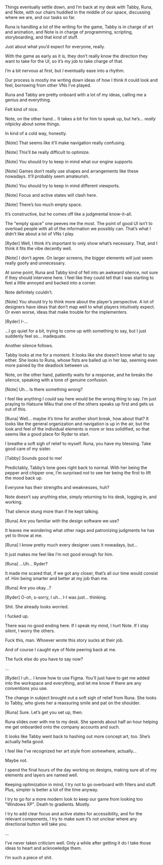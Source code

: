 Things eventually settle down, and I’m back at my desk with Tabby, Runa, and Note, with our chairs huddled in the middle of our space, discussing where we are, and our tasks so far.

Runa is handling a lot of the writing for the game, Tabby is in charge of art and animation, and Note is in charge of programming, scripting, storyboarding, and that kind of stuff.

Just about what you’d expect for everyone, really.

With the game as early as it is, they don’t really know the direction they want to take for the UI, so it’s my job to take charge of that.

I’m a bit nervous at first, but I eventually ease into a rhythm.

Our process is mostly me writing down ideas of how I think it could look and feel, borrowing from other VNs I’ve played.

Runa and Tabby are pretty onboard with a lot of my ideas, calling me a genius and everything.

Felt kind of nice.

Note, on the other hand... It takes a bit for him to speak up, but he’s... _really_ nitpicky about some things.

In kind of a cold way, honestly.

[Note] That seems like it’ll make navigation really confusing.

[Note] This’ll be really difficult to optimize.

[Note] You should try to keep in mind what our engine supports.

[Note] Games don’t really use shapes and arrangements like these nowadays. It’ll probably seem amateurish.

[Note] You should try to keep in mind different viewports.

[Note] Focus and active states will clash here.

[Note] There’s too much empty space.

It’s constructive, but he comes off like a judgmental know-it-all.

The "empty space" one peeves me the most. The point of good UI isn’t to overload people with all of the information we possibly can. That’s what I didn’t like about a lot of VNs I play.

[Ryder] Well, I think it’s important to only show what’s necessary. That, and I think it fits the vibe decently well.

[Note] I don’t agree. On larger screens, the bigger elements will just seem really goofy and unnecessary.

At some point, Runa and Tabby kind of fell into an awkward silence, not sure if they should intervene here. I feel like they could tell that I was starting to feel a little annoyed and backed into a corner.

Note definitely couldn’t.

[Note] You should try to think more about the player’s perspective. A lot of designers have ideas that don’t map well to what players intuitively expect. Or even worse, ideas that make trouble for the implementers.

[Ryder] I-...

...I go quiet for a bit, trying to come up with something to say, but I just suddenly feel so... inadequate.

Another silence follows.

Tabby looks at me for a moment. It looks like she doesn’t know what to say either. She looks to Runa, whose fists are balled up in her lap, seeming even more pained by the deadlock between us.

Note, on the other hand, patiently waits for a response, and he breaks the silence, speaking with a tone of genuine confusion.

[Note] Uh... Is there something wrong?

I feel like anything I _could_ say here would be the wrong thing to say. I’m just praying to Hatsune Miku that one of the others speaks up first and gets us out of this.

[Runa] Well... maybe it’s time for another short break, how about that? It looks like the general organization and navigation is up in the air, but the look and feel of the individual elements is more or less solidified, so that seems like a good place for Ryder to start.

I breathe a soft sigh of relief to myself. Runa, you have my blessing. Take good care of my sister.

[Tabby] Sounds good to me!

Predictably, Tabby’s tone goes right back to normal. With her being the pepper and chipper one, I’m surprised not to see her being the first to lift the mood back up.

Everyone has their strengths and weaknesses, huh?

Note doesn’t say anything else, simply returning to his desk, logging in, and working.

That silence stung more than if he kept talking.

[Runa] Are you familiar with the design software we use?

It leaves me wondering what other nags and patronizing judgments he has yet to throw at me.

[Runa] I know pretty much every designer uses it nowadays, but...

It just makes me feel like I’m not good enough for him.

[Runa] ...Uh... Ryder?

It made me scared that, if we got any closer, that’s all our time would consist of. Him being smarter and better at my job than me.

[Runa] Are you okay...?

[Ryder] O-oh, s-sorry, I uh... I-I was just... thinking.

Shit. She already looks worried.

I fucked up.

There was no good ending here. If I speak my mind, I hurt Note. If I stay silent, I worry the others.

Fuck this, man. Whoever wrote this story sucks at their job.

And of course I caught eye of Note peering back at me.

The fuck else do you have to say now?

...

[Ryder] I uh... I know how to use Figma. You’ll just have to get me added into the workspace and everything, and let me know if there are any conventions you use.

The change in subject brought out a soft sigh of relief from Runa. She looks to Tabby, who gives her a reassuring smile and pat on the shoulder.

[Runa] Sure. Let’s get you set up, then.

Runa slides over with me to my desk. She spends about half an hour helping me get onboarded onto the company accounts and such.

It looks like Tabby went back to hashing out more concept art, too. She’s actually hella good.

I feel like I’ve recognized her art style from somewhere, actually...

Maybe not.

I spend the final hours of the day working on designs, making sure all of my elements and layers are named well.

Keeping optimization in mind, I try not to go overboard with filters and stuff. Plus, simpler is better a lot of the time anyway.

I try to go for a more modern look to keep our game from looking too "Windows XP". Death to gradients. Mostly.

I try to add clear focus and active states for accessibility, and for the relevant components, I try to make sure it’s not unclear where any directional button will take you.

...

I’ve never taken criticism well. Only a while after getting it do I take those ideas to heart and acknowledge them.

I’m such a piece of shit.
